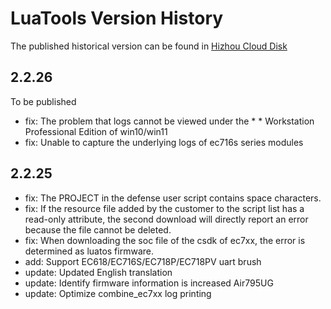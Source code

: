 # LuaTools Version History

The published historical version can be found in [Hizhou Cloud Disk](https://pan.air32.cn/s/DJTr)

## 2.2.26

To be published

* fix: The problem that logs cannot be viewed under the * * Workstation Professional Edition of win10/win11
* fix: Unable to capture the underlying logs of ec716s series modules

## 2.2.25

* fix: The PROJECT in the defense user script contains space characters.
* fix: If the resource file added by the customer to the script list has a read-only attribute, the second download will directly report an error because the file cannot be deleted.
* fix: When downloading the soc file of the csdk of ec7xx, the error is determined as luatos firmware.
* add: Support EC618/EC716S/EC718P/EC718PV uart brush
* update: Updated English translation
* update: Identify firmware information is increased Air795UG
* update: Optimize combine_ec7xx log printing
